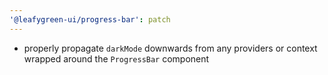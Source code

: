 ```yaml
---
'@leafygreen-ui/progress-bar': patch
---
```


- properly propagate `darkMode` downwards from any providers or context wrapped around the `ProgressBar` component
